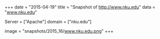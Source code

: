 
+++
date = "2015-04-19"
title = "Snapshot of http://www.nku.edu"
data = "www.nku.edu"

Server = ["Apache"]
domain = ["nku.edu"]

  image = "snapshots/2015_16/www.nku.edu.png"
+++
#
